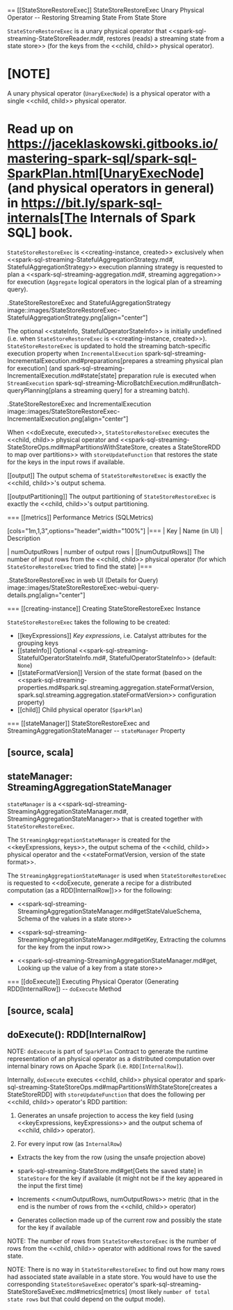 == [[StateStoreRestoreExec]] StateStoreRestoreExec Unary Physical Operator -- Restoring Streaming State From State Store

`StateStoreRestoreExec` is a unary physical operator that <<spark-sql-streaming-StateStoreReader.md#, restores (reads) a streaming state from a state store>> (for the keys from the <<child, child>> physical operator).

[NOTE]
====
A unary physical operator (`UnaryExecNode`) is a physical operator with a single <<child, child>> physical operator.

Read up on https://jaceklaskowski.gitbooks.io/mastering-spark-sql/spark-sql-SparkPlan.html[UnaryExecNode] (and physical operators in general) in https://bit.ly/spark-sql-internals[The Internals of Spark SQL] book.
====

`StateStoreRestoreExec` is <<creating-instance, created>> exclusively when <<spark-sql-streaming-StatefulAggregationStrategy.md#, StatefulAggregationStrategy>> execution planning strategy is requested to plan a <<spark-sql-streaming-aggregation.md#, streaming aggregation>> for execution (`Aggregate` logical operators in the logical plan of a streaming query).

.StateStoreRestoreExec and StatefulAggregationStrategy
image::images/StateStoreRestoreExec-StatefulAggregationStrategy.png[align="center"]

The optional <<stateInfo, StatefulOperatorStateInfo>> is initially undefined (i.e. when `StateStoreRestoreExec` is <<creating-instance, created>>). `StateStoreRestoreExec` is updated to hold the streaming batch-specific execution property when `IncrementalExecution` spark-sql-streaming-IncrementalExecution.md#preparations[prepares a streaming physical plan for execution] (and spark-sql-streaming-IncrementalExecution.md#state[state] preparation rule is executed when `StreamExecution` spark-sql-streaming-MicroBatchExecution.md#runBatch-queryPlanning[plans a streaming query] for a streaming batch).

.StateStoreRestoreExec and IncrementalExecution
image::images/StateStoreRestoreExec-IncrementalExecution.png[align="center"]

When <<doExecute, executed>>, `StateStoreRestoreExec` executes the <<child, child>> physical operator and <<spark-sql-streaming-StateStoreOps.md#mapPartitionsWithStateStore, creates a StateStoreRDD to map over partitions>> with `storeUpdateFunction` that restores the state for the keys in the input rows if available.

[[output]]
The output schema of `StateStoreRestoreExec` is exactly the <<child, child>>'s output schema.

[[outputPartitioning]]
The output partitioning of `StateStoreRestoreExec` is exactly the <<child, child>>'s output partitioning.

=== [[metrics]] Performance Metrics (SQLMetrics)

[cols="1m,1,3",options="header",width="100%"]
|===
| Key
| Name (in UI)
| Description

| numOutputRows
| number of output rows
| [[numOutputRows]] The number of input rows from the <<child, child>> physical operator (for which `StateStoreRestoreExec` tried to find the state)
|===

.StateStoreRestoreExec in web UI (Details for Query)
image::images/StateStoreRestoreExec-webui-query-details.png[align="center"]

=== [[creating-instance]] Creating StateStoreRestoreExec Instance

`StateStoreRestoreExec` takes the following to be created:

* [[keyExpressions]] *Key expressions*, i.e. Catalyst attributes for the grouping keys
* [[stateInfo]] Optional <<spark-sql-streaming-StatefulOperatorStateInfo.md#, StatefulOperatorStateInfo>> (default: `None`)
* [[stateFormatVersion]] Version of the state format (based on the <<spark-sql-streaming-properties.md#spark.sql.streaming.aggregation.stateFormatVersion, spark.sql.streaming.aggregation.stateFormatVersion>> configuration property)
* [[child]] Child physical operator (`SparkPlan`)

=== [[stateManager]] StateStoreRestoreExec and StreamingAggregationStateManager -- `stateManager` Property

[source, scala]
----
stateManager: StreamingAggregationStateManager
----

`stateManager` is a <<spark-sql-streaming-StreamingAggregationStateManager.md#, StreamingAggregationStateManager>> that is created together with `StateStoreRestoreExec`.

The `StreamingAggregationStateManager` is created for the <<keyExpressions, keys>>, the output schema of the <<child, child>> physical operator and the <<stateFormatVersion, version of the state format>>.

The `StreamingAggregationStateManager` is used when `StateStoreRestoreExec` is requested to <<doExecute, generate a recipe for a distributed computation (as a RDD[InternalRow])>> for the following:

* <<spark-sql-streaming-StreamingAggregationStateManager.md#getStateValueSchema, Schema of the values in a state store>>

* <<spark-sql-streaming-StreamingAggregationStateManager.md#getKey, Extracting the columns for the key from the input row>>

* <<spark-sql-streaming-StreamingAggregationStateManager.md#get, Looking up the value of a key from a state store>>

=== [[doExecute]] Executing Physical Operator (Generating RDD[InternalRow]) -- `doExecute` Method

[source, scala]
----
doExecute(): RDD[InternalRow]
----

NOTE: `doExecute` is part of `SparkPlan` Contract to generate the runtime representation of an physical operator as a distributed computation over internal binary rows on Apache Spark (i.e. `RDD[InternalRow]`).

Internally, `doExecute` executes <<child, child>> physical operator and spark-sql-streaming-StateStoreOps.md#mapPartitionsWithStateStore[creates a StateStoreRDD] with `storeUpdateFunction` that does the following per <<child, child>> operator's RDD partition:

1. Generates an unsafe projection to access the key field (using <<keyExpressions, keyExpressions>> and the output schema of <<child, child>> operator).

1. For every input row (as `InternalRow`)

* Extracts the key from the row (using the unsafe projection above)

* spark-sql-streaming-StateStore.md#get[Gets the saved state] in `StateStore` for the key if available (it might not be if the key appeared in the input the first time)

* Increments <<numOutputRows, numOutputRows>> metric (that in the end is the number of rows from the <<child, child>> operator)

* Generates collection made up of the current row and possibly the state for the key if available

NOTE: The number of rows from `StateStoreRestoreExec` is the number of rows from the <<child, child>> operator with additional rows for the saved state.

NOTE: There is no way in `StateStoreRestoreExec` to find out how many rows had associated state available in a state store. You would have to use the corresponding `StateStoreSaveExec` operator's spark-sql-streaming-StateStoreSaveExec.md#metrics[metrics] (most likely `number of total state rows` but that could depend on the output mode).
